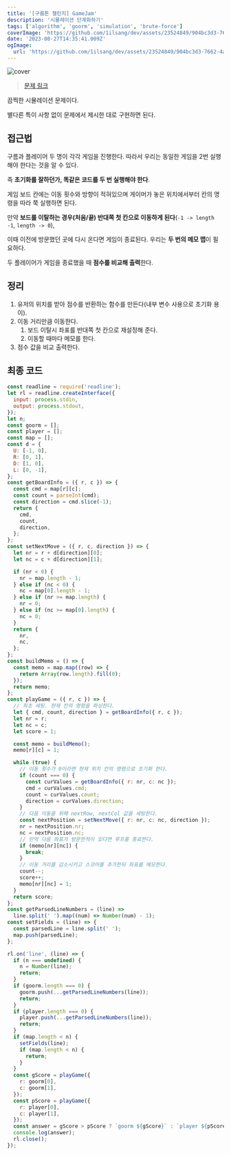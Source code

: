 ```yaml
---
title: '[구름톤 챌린지] GameJam'
description: '시뮬레이션 단계화하기'
tags: ['algorithm', 'goorm', 'simulation', 'brute-force']
coverImage: 'https://github.com/1ilsang/dev/assets/23524849/904bc3d3-7662-4a68-add4-e4fb6349ff08'
date: '2023-08-27T14:35:41.009Z'
ogImage:
  url: 'https://github.com/1ilsang/dev/assets/23524849/904bc3d3-7662-4a68-add4-e4fb6349ff08'
---
```


![cover](https://github.com/1ilsang/dev/assets/23524849/7c30fa46-50a2-433a-a844-84ae2bcb2bb2 'cover')

> [문제 링크](https://level.goorm.io/exam/195692/gamejam/quiz/1)

끔찍한 시뮬레이션 문제이다.

별다른 특이 사항 없이 문제에서 제시한 대로 구현하면 된다.

## 접근법

구름과 플레이어 두 명이 각각 게임을 진행한다. 따라서 우리는 동일한 게임을 2번 실행해야 한다는 것을 알 수 있다.

즉 **초기화를 잘하던가, 똑같은 코드를 두 번 실행해야 한다**.

게임 보드 칸에는 이동 횟수와 방향이 적혀있으며 게이머가 놓은 위치에서부터 칸의 명령을 따라 쭉 실행하면 된다.

만약 **보드를 이탈하는 경우(처음/끝) 반대쪽 첫 칸으로 이동하게 된다**(`-1 -> length -1`, `length -> 0`),

이때 이전에 방문했던 곳에 다시 온다면 게임이 종료된다. 우리는 **두 번의 메모 맵**이 필요하다.

두 플레이어가 게임을 종료했을 때 **점수를 비교해 출력**한다.

## 정리

1. 유저의 위치를 받아 점수를 반환하는 함수를 만든다(내부 변수 사용으로 초기화 용이).
2. 이동 거리만큼 이동한다.
   1. 보드 이탈시 좌표를 반대쪽 첫 칸으로 재설정해 준다.
   2. 이동할 때마다 메모를 한다.
3. 점수 값을 비교 출력한다.

## 최종 코드

```js
const readline = require('readline');
let rl = readline.createInterface({
  input: process.stdin,
  output: process.stdout,
});
let n;
const goorm = [];
const player = [];
const map = [];
const d = {
  U: [-1, 0],
  R: [0, 1],
  D: [1, 0],
  L: [0, -1],
};
const getBoardInfo = ({ r, c }) => {
  const cmd = map[r][c];
  const count = parseInt(cmd);
  const direction = cmd.slice(-1);
  return {
    cmd,
    count,
    direction,
  };
};
const setNextMove = ({ r, c, direction }) => {
  let nr = r + d[direction][0];
  let nc = c + d[direction][1];

  if (nr < 0) {
    nr = map.length - 1;
  } else if (nc < 0) {
    nc = map[0].length - 1;
  } else if (nr >= map.length) {
    nr = 0;
  } else if (nc >= map[0].length) {
    nc = 0;
  }
  return {
    nr,
    nc,
  };
};
const buildMemo = () => {
  const memo = map.map((row) => {
    return Array(row.length).fill(0);
  });
  return memo;
};
const playGame = ({ r, c }) => {
  // 최초 세팅. 현재 칸의 명령을 파싱한다.
  let { cmd, count, direction } = getBoardInfo({ r, c });
  let nr = r;
  let nc = c;
  let score = 1;

  const memo = buildMemo();
  memo[r][c] = 1;

  while (true) {
    // 이동 횟수가 0이라면 현재 위치 칸의 명령으로 초기화 한다.
    if (count === 0) {
      const curValues = getBoardInfo({ r: nr, c: nc });
      cmd = curValues.cmd;
      count = curValues.count;
      direction = curValues.direction;
    }
    // 다음 이동을 위해 nextRow, nextCol 값을 세팅한다.
    const nextPosition = setNextMove({ r: nr, c: nc, direction });
    nr = nextPosition.nr;
    nc = nextPosition.nc;
    // 만약 다음 좌표가 방문한적이 있다면 루프를 종료한다.
    if (memo[nr][nc]) {
      break;
    }
    // 이동 거리를 감소시키고 스코어를 추가한뒤 좌표를 메모한다.
    count--;
    score++;
    memo[nr][nc] = 1;
  }
  return score;
};
const getParsedLineNumbers = (line) =>
  line.split(' ').map((num) => Number(num) - 1);
const setFields = (line) => {
  const parsedLine = line.split(' ');
  map.push(parsedLine);
};

rl.on('line', (line) => {
  if (n === undefined) {
    n = Number(line);
    return;
  }
  if (goorm.length === 0) {
    goorm.push(...getParsedLineNumbers(line));
    return;
  }
  if (player.length === 0) {
    player.push(...getParsedLineNumbers(line));
    return;
  }
  if (map.length < n) {
    setFields(line);
    if (map.length < n) {
      return;
    }
  }
  const gScore = playGame({
    r: goorm[0],
    c: goorm[1],
  });
  const pScore = playGame({
    r: player[0],
    c: player[1],
  });
  const answer = gScore > pScore ? `goorm ${gScore}` : `player ${pScore}`;
  console.log(answer);
  rl.close();
});
```

